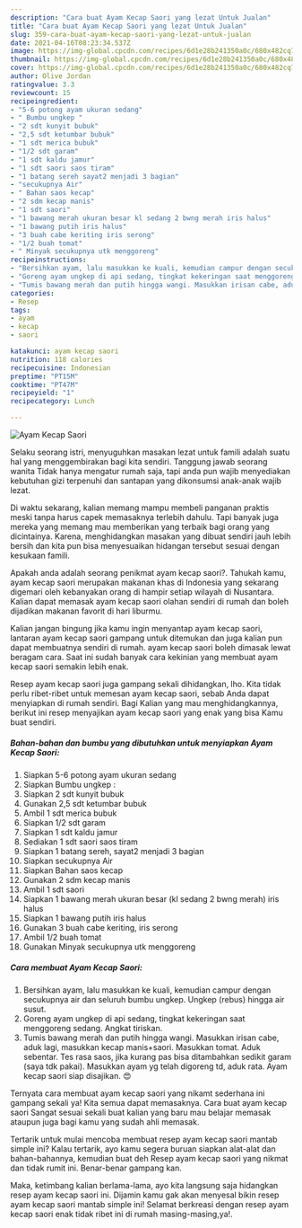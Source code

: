 ```yaml
---
description: "Cara buat Ayam Kecap Saori yang lezat Untuk Jualan"
title: "Cara buat Ayam Kecap Saori yang lezat Untuk Jualan"
slug: 359-cara-buat-ayam-kecap-saori-yang-lezat-untuk-jualan
date: 2021-04-16T08:23:34.537Z
image: https://img-global.cpcdn.com/recipes/6d1e28b241350a0c/680x482cq70/ayam-kecap-saori-foto-resep-utama.jpg
thumbnail: https://img-global.cpcdn.com/recipes/6d1e28b241350a0c/680x482cq70/ayam-kecap-saori-foto-resep-utama.jpg
cover: https://img-global.cpcdn.com/recipes/6d1e28b241350a0c/680x482cq70/ayam-kecap-saori-foto-resep-utama.jpg
author: Olive Jordan
ratingvalue: 3.3
reviewcount: 15
recipeingredient:
- "5-6 potong ayam ukuran sedang"
- " Bumbu ungkep "
- "2 sdt kunyit bubuk"
- "2,5 sdt ketumbar bubuk"
- "1 sdt merica bubuk"
- "1/2 sdt garam"
- "1 sdt kaldu jamur"
- "1 sdt saori saos tiram"
- "1 batang sereh sayat2 menjadi 3 bagian"
- "secukupnya Air"
- " Bahan saos kecap"
- "2 sdm kecap manis"
- "1 sdt saori"
- "1 bawang merah ukuran besar kl sedang 2 bwng merah iris halus"
- "1 bawang putih iris halus"
- "3 buah cabe keriting iris serong"
- "1/2 buah tomat"
- " Minyak secukupnya utk menggoreng"
recipeinstructions:
- "Bersihkan ayam, lalu masukkan ke kuali, kemudian campur dengan secukupnya air dan seluruh bumbu ungkep. Ungkep (rebus) hingga air susut."
- "Goreng ayam ungkep di api sedang, tingkat kekeringan saat menggoreng sedang. Angkat tiriskan."
- "Tumis bawang merah dan putih hingga wangi. Masukkan irisan cabe, aduk lagi, masukkan kecap manis+saori. Masukkan tomat. Aduk sebentar. Tes rasa saos, jika kurang pas bisa ditambahkan sedikit garam (saya tdk pakai). Masukkan ayam yg telah digoreng td, aduk rata. Ayam kecap saori siap disajikan. 😍"
categories:
- Resep
tags:
- ayam
- kecap
- saori

katakunci: ayam kecap saori 
nutrition: 118 calories
recipecuisine: Indonesian
preptime: "PT15M"
cooktime: "PT47M"
recipeyield: "1"
recipecategory: Lunch

---
```



![Ayam Kecap Saori](https://img-global.cpcdn.com/recipes/6d1e28b241350a0c/680x482cq70/ayam-kecap-saori-foto-resep-utama.jpg)

Selaku seorang istri, menyuguhkan masakan lezat untuk famili adalah suatu hal yang menggembirakan bagi kita sendiri. Tanggung jawab seorang  wanita Tidak hanya mengatur rumah saja, tapi anda pun wajib menyediakan kebutuhan gizi terpenuhi dan santapan yang dikonsumsi anak-anak wajib lezat.

Di waktu  sekarang, kalian memang mampu membeli panganan praktis meski tanpa harus capek memasaknya terlebih dahulu. Tapi banyak juga mereka yang memang mau memberikan yang terbaik bagi orang yang dicintainya. Karena, menghidangkan masakan yang dibuat sendiri jauh lebih bersih dan kita pun bisa menyesuaikan hidangan tersebut sesuai dengan kesukaan famili. 



Apakah anda adalah seorang penikmat ayam kecap saori?. Tahukah kamu, ayam kecap saori merupakan makanan khas di Indonesia yang sekarang digemari oleh kebanyakan orang di hampir setiap wilayah di Nusantara. Kalian dapat memasak ayam kecap saori olahan sendiri di rumah dan boleh dijadikan makanan favorit di hari liburmu.

Kalian jangan bingung jika kamu ingin menyantap ayam kecap saori, lantaran ayam kecap saori gampang untuk ditemukan dan juga kalian pun dapat membuatnya sendiri di rumah. ayam kecap saori boleh dimasak lewat beragam cara. Saat ini sudah banyak cara kekinian yang membuat ayam kecap saori semakin lebih enak.

Resep ayam kecap saori juga gampang sekali dihidangkan, lho. Kita tidak perlu ribet-ribet untuk memesan ayam kecap saori, sebab Anda dapat menyiapkan di rumah sendiri. Bagi Kalian yang mau menghidangkannya, berikut ini resep menyajikan ayam kecap saori yang enak yang bisa Kamu buat sendiri.

<!--inarticleads1-->

##### Bahan-bahan dan bumbu yang dibutuhkan untuk menyiapkan Ayam Kecap Saori:

1. Siapkan 5-6 potong ayam ukuran sedang
1. Siapkan  Bumbu ungkep :
1. Siapkan 2 sdt kunyit bubuk
1. Gunakan 2,5 sdt ketumbar bubuk
1. Ambil 1 sdt merica bubuk
1. Siapkan 1/2 sdt garam
1. Siapkan 1 sdt kaldu jamur
1. Sediakan 1 sdt saori saos tiram
1. Siapkan 1 batang sereh, sayat2 menjadi 3 bagian
1. Siapkan secukupnya Air
1. Siapkan  Bahan saos kecap
1. Gunakan 2 sdm kecap manis
1. Ambil 1 sdt saori
1. Siapkan 1 bawang merah ukuran besar (kl sedang 2 bwng merah) iris halus
1. Siapkan 1 bawang putih iris halus
1. Gunakan 3 buah cabe keriting, iris serong
1. Ambil 1/2 buah tomat
1. Gunakan  Minyak secukupnya utk menggoreng




<!--inarticleads2-->

##### Cara membuat Ayam Kecap Saori:

1. Bersihkan ayam, lalu masukkan ke kuali, kemudian campur dengan secukupnya air dan seluruh bumbu ungkep. Ungkep (rebus) hingga air susut.
1. Goreng ayam ungkep di api sedang, tingkat kekeringan saat menggoreng sedang. Angkat tiriskan.
1. Tumis bawang merah dan putih hingga wangi. Masukkan irisan cabe, aduk lagi, masukkan kecap manis+saori. Masukkan tomat. Aduk sebentar. Tes rasa saos, jika kurang pas bisa ditambahkan sedikit garam (saya tdk pakai). Masukkan ayam yg telah digoreng td, aduk rata. Ayam kecap saori siap disajikan. 😍




Ternyata cara membuat ayam kecap saori yang nikamt sederhana ini gampang sekali ya! Kita semua dapat memasaknya. Cara buat ayam kecap saori Sangat sesuai sekali buat kalian yang baru mau belajar memasak ataupun juga bagi kamu yang sudah ahli memasak.

Tertarik untuk mulai mencoba membuat resep ayam kecap saori mantab simple ini? Kalau tertarik, ayo kamu segera buruan siapkan alat-alat dan bahan-bahannya, kemudian buat deh Resep ayam kecap saori yang nikmat dan tidak rumit ini. Benar-benar gampang kan. 

Maka, ketimbang kalian berlama-lama, ayo kita langsung saja hidangkan resep ayam kecap saori ini. Dijamin kamu gak akan menyesal bikin resep ayam kecap saori mantab simple ini! Selamat berkreasi dengan resep ayam kecap saori enak tidak ribet ini di rumah masing-masing,ya!.

